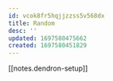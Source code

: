 ```yaml
---
id: vcok8fr5hqjjzzss5v568dx
title: Random
desc: ''
updated: 1697580475662
created: 1697580451829
---
```

[[notes.dendron-setup]]